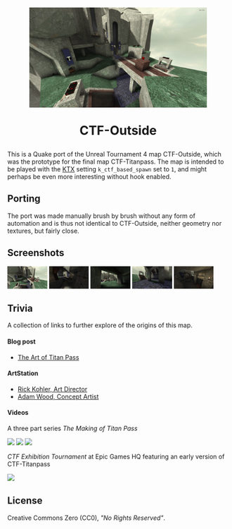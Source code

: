 <h1 align="center">
<img width="80%" src="images/1.webp" alt="CTF-Outside">

CTF-Outside
</h1>

This is a Quake port of the Unreal Tournament 4 map CTF-Outside, which was the prototype for the final map CTF-Titanpass. The map is intended to be played with the [KTX](https://github.com/QW-Group/ktx) setting `k_ctf_based_spawn` set to `1`, and might perhaps be even more interesting without hook enabled.


## Porting

The port was made manually brush by brush without any form of automation and is thus not identical to CTF-Outside, neither geometry nor textures, but fairly close.

## Screenshots

[<img src="images/1.webp" width="18%">](images/1.webp?raw=true)
[<img src="images/2.webp" width="18%">](images/2.webp?raw=true)
[<img src="images/3.webp" width="18%">](images/3.webp?raw=true)
[<img src="images/4.webp" width="18%">](images/4.webp?raw=true)
[<img src="images/5.webp" width="18%">](images/5.webp?raw=true)


## Trivia

A collection of links to further explore of the origins of this map.

#### Blog post

* [The Art of Titan Pass](https://www.epicgames.com/unrealtournament/en-US/blog/the-art-of-titan-pass)

#### ArtStation

* [Rick Kohler, Art Director](https://rek23.artstation.com/projects/A2OqV)
* [Adam Wood, Concept Artist](https://wood.artstation.com/projects/mA4X1)

#### Videos

A three part series _The Making of Titan Pass_

[<img src="http://img.youtube.com/vi/Vx9ZOd9rteY/hqdefault.jpg" width="30%">](http://www.youtube.com/watch?v=Vx9ZOd9rteY)
[<img src="http://img.youtube.com/vi/OM2zJpPiYiw/hqdefault.jpg" width="30%">](http://www.youtube.com/watch?v=OM2zJpPiYiw)
[<img src="http://img.youtube.com/vi/v1Z_F9Jv4Ms/hqdefault.jpg" width="30%">](http://www.youtube.com/watch?v=v1Z_F9Jv4Ms)
  
_CTF Exhibition Tournament_ at Epic Games HQ featuring an early version of CTF-Titanpass

[<img src="http://img.youtube.com/vi/xDB3LyTynns/hqdefault.jpg" width="30%">](http://www.youtube.com/watch?v=xDB3LyTynns)

## License

Creative Commons Zero (CC0), _"No Rights Reserved"_.
